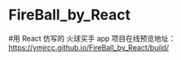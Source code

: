 # FireBall_by_React
#用 React 仿写的 火球买手 app
项目在线预览地址：https://ymjrcc.github.io/FireBall_by_React/build/
